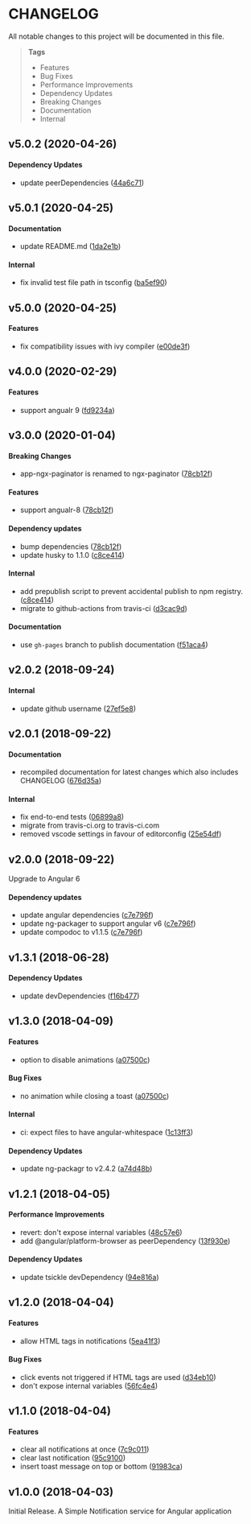 # CHANGELOG

All notable changes to this project will be documented in this file.

> **Tags**
>
> - Features
> - Bug Fixes
> - Performance Improvements
> - Dependency Updates
> - Breaking Changes
> - Documentation
> - Internal

## v5.0.2 (2020-04-26)

#### Dependency Updates

- update peerDependencies ([44a6c71](https://github.com/sibiraj-s/ngx-notifier/commit/44a6c71))

## v5.0.1 (2020-04-25)

#### Documentation

- update README.md ([1da2e1b](https://github.com/sibiraj-s/ngx-notifier/commit/1da2e1b))

#### Internal

- fix invalid test file path in tsconfig ([ba5ef90](https://github.com/sibiraj-s/ngx-notifier/commit/ba5ef90))

## v5.0.0 (2020-04-25)

#### Features

- fix compatibility issues with ivy compiler ([e00de3f](https://github.com/sibiraj-s/ngx-notifier/commit/e00de3f))

## v4.0.0 (2020-02-29)

#### Features

- support angualr 9 ([fd9234a](https://github.com/sibiraj-s/ngx-notifier/commit/fd9234a))

## v3.0.0 (2020-01-04)

#### Breaking Changes

- app-ngx-paginator is renamed to ngx-paginator ([78cb12f](https://github.com/sibiraj-s/ngx-notifier/commit/78cb12f))

#### Features

- support angualr-8 ([78cb12f](https://github.com/sibiraj-s/ngx-notifier/commit/78cb12f))

#### Dependency updates

- bump dependencies ([78cb12f](https://github.com/sibiraj-s/ngx-notifier/commit/78cb12f))
- update husky to 1.1.0 ([c8ce414](https://github.com/sibiraj-s/ngx-notifier/commit/c8ce414))

#### Internal

- add prepublish script to prevent accidental publish to npm registry. ([c8ce414](https://github.com/sibiraj-s/ngx-notifier/commit/c8ce414))
- migrate to github-actions from travis-ci ([d3cac9d](https://github.com/sibiraj-s/ngx-notifier/commit/d3cac9d))

#### Documentation

- use `gh-pages` branch to publish documentation ([f51aca4](https://github.com/sibiraj-s/ngx-notifier/commit/f51aca4))

## v2.0.2 (2018-09-24)

#### Internal

- update github username ([27ef5e8](https://github.com/sibiraj-s/ngx-notifier/commit/27ef5e8))

## v2.0.1 (2018-09-22)

#### Documentation

- recompiled documentation for latest changes which also includes CHANGELOG ([676d35a](https://github.com/sibiraj-s/ngx-notifier/commit/676d35a))

#### Internal

- fix end-to-end tests ([06899a8](https://github.com/sibiraj-s/ngx-notifier/commit/06899a8))
- migrate from travis-ci.org to travis-ci.com
- removed vscode settings in favour of editorconfig ([25e54df](https://github.com/sibiraj-s/ngx-notifier/commit/25e54df))

## v2.0.0 (2018-09-22)

Upgrade to Angular 6

#### Dependency updates

- update angular dependencies ([c7e796f](https://github.com/sibiraj-s/ngx-notifier/commit/c7e796f))
- update ng-packager to support angular v6 ([c7e796f](https://github.com/sibiraj-s/ngx-notifier/commit/c7e796f))
- update compodoc to v1.1.5 ([c7e796f](https://github.com/sibiraj-s/ngx-notifier/commit/c7e796f))

## v1.3.1 (2018-06-28)

#### Dependency Updates

- update devDependencies ([f16b477](https://github.com/sibiraj-s/ngx-notifier/commit/f16b477))

## v1.3.0 (2018-04-09)

#### Features

- option to disable animations ([a07500c](https://github.com/sibiraj-s/ngx-notifier/commit/a07500c))

#### Bug Fixes

- no animation while closing a toast ([a07500c](https://github.com/sibiraj-s/ngx-notifier/commit/a07500c))

#### Internal

- ci: expect files to have angular-whitespace ([1c13ff3](https://github.com/sibiraj-s/ngx-notifier/commit/1c13ff3))

#### Dependency Updates

- update ng-packagr to v2.4.2 ([a74d48b](https://github.com/sibiraj-s/ngx-notifier/commit/a74d48b))

## v1.2.1 (2018-04-05)

#### Performance Improvements

- revert: don't expose internal variables ([48c57e6](https://github.com/sibiraj-s/ngx-notifier/commit/48c57e6))
- add @angular/platform-browser as peerDependency ([13f930e](https://github.com/sibiraj-s/ngx-notifier/commit/13f930e))

#### Dependency Updates

- update tsickle devDependency ([94e816a](https://github.com/sibiraj-s/ngx-notifier/commit/94e816a))

## v1.2.0 (2018-04-04)

#### Features

- allow HTML tags in notifications ([5ea41f3](https://github.com/sibiraj-s/ngx-notifier/commit/5ea41f3))

#### Bug Fixes

- click events not triggered if HTML tags are used ([d34eb10](https://github.com/sibiraj-s/ngx-notifier/commit/d34eb10))
- don't expose internal variables ([56fc4e4](https://github.com/sibiraj-s/ngx-notifier/commit/56fc4e4))

## v1.1.0 (2018-04-04)

#### Features

- clear all notifications at once ([7c9c011](https://github.com/sibiraj-s/ngx-notifier/commit/7c9c011))
- clear last notification ([95c9100](https://github.com/sibiraj-s/ngx-notifier/commit/95c9100))
- insert toast message on top or bottom ([91983ca](https://github.com/sibiraj-s/ngx-notifier/commit/91983ca))

## v1.0.0 (2018-04-03)

Initial Release. A Simple Notification service for Angular application
